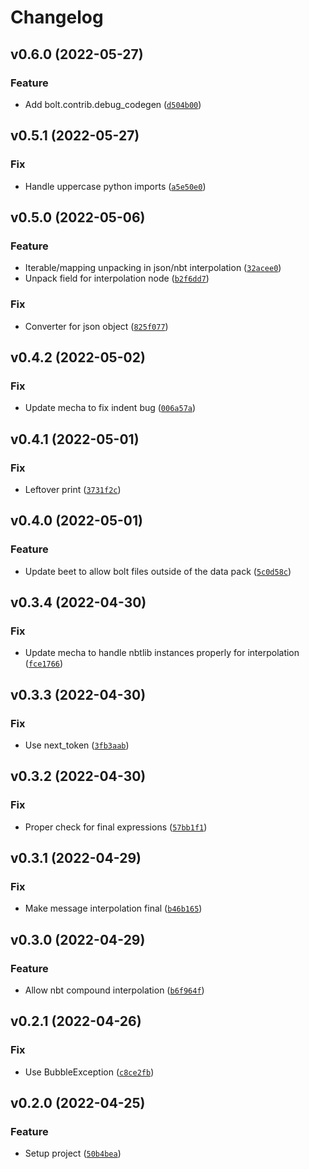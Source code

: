 # Changelog

<!--next-version-placeholder-->

## v0.6.0 (2022-05-27)
### Feature
* Add bolt.contrib.debug_codegen ([`d504b00`](https://github.com/mcbeet/bolt/commit/d504b00867bf22770708e6eeb6190ed790f0a483))

## v0.5.1 (2022-05-27)
### Fix
* Handle uppercase python imports ([`a5e50e0`](https://github.com/mcbeet/bolt/commit/a5e50e0173b47310db43b6915d31b707b7218c3a))

## v0.5.0 (2022-05-06)
### Feature
* Iterable/mapping unpacking in json/nbt interpolation ([`32acee0`](https://github.com/mcbeet/bolt/commit/32acee0e8bbf2c831fa48c30595b63ed61f1de40))
* Unpack field for interpolation node ([`b2f6dd7`](https://github.com/mcbeet/bolt/commit/b2f6dd7017afe5c7ebc4c530f152b666c7557ba1))

### Fix
* Converter for json object ([`825f077`](https://github.com/mcbeet/bolt/commit/825f077e14bafdf719f4f488347714b5761886ac))

## v0.4.2 (2022-05-02)
### Fix
* Update mecha to fix indent bug ([`006a57a`](https://github.com/mcbeet/bolt/commit/006a57a4ff0f0e99af106e235440c5c7b06f1f71))

## v0.4.1 (2022-05-01)
### Fix
* Leftover print ([`3731f2c`](https://github.com/mcbeet/bolt/commit/3731f2c071942d0e131f42432bbd165bdf4e602e))

## v0.4.0 (2022-05-01)
### Feature
* Update beet to allow bolt files outside of the data pack ([`5c0d58c`](https://github.com/mcbeet/bolt/commit/5c0d58c181a053c2c0090d9af8b6eb96b6bc54f8))

## v0.3.4 (2022-04-30)
### Fix
* Update mecha to handle nbtlib instances properly for interpolation ([`fce1766`](https://github.com/mcbeet/bolt/commit/fce1766807e588d5a7c75b7e4e407926c0bc164d))

## v0.3.3 (2022-04-30)
### Fix
* Use next_token ([`3fb3aab`](https://github.com/mcbeet/bolt/commit/3fb3aabae017862b89d29c2124d523f2fd0c0e3a))

## v0.3.2 (2022-04-30)
### Fix
* Proper check for final expressions ([`57bb1f1`](https://github.com/mcbeet/bolt/commit/57bb1f18b09bc7b9ab04079651668341262a462b))

## v0.3.1 (2022-04-29)
### Fix
* Make message interpolation final ([`b46b165`](https://github.com/mcbeet/bolt/commit/b46b1652ee78a3224911a7a57173c9f3f236244e))

## v0.3.0 (2022-04-29)
### Feature
* Allow nbt compound interpolation ([`b6f964f`](https://github.com/mcbeet/bolt/commit/b6f964fc16805bedc1d3be94a7d042acf4112551))

## v0.2.1 (2022-04-26)
### Fix
* Use BubbleException ([`c8ce2fb`](https://github.com/mcbeet/bolt/commit/c8ce2fb478fa35aff0cf768cdb320302cf123378))

## v0.2.0 (2022-04-25)
### Feature
* Setup project ([`50b4bea`](https://github.com/mcbeet/bolt/commit/50b4beaf0faad49fad9785423378002d2bdd482a))
